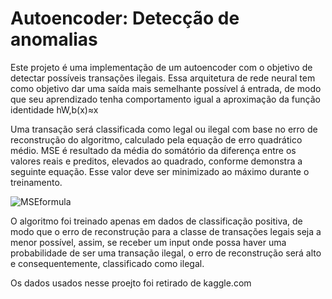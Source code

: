 # Autoencoder: Detecção de anomalias

  Este projeto é uma implementação de um autoencoder com o objetivo de detectar possíveis transações ilegais.
  Essa arquitetura de rede neural tem como objetivo dar uma saída mais semelhante possível á entrada, de modo que
  seu aprendizado tenha comportamento igual a aproximação da função identidade hW,b(x)≈x
  
  Uma transação será classificada como legal ou ilegal com base no erro de reconstrução do algoritmo, calculado pela equação de erro quadrático médio.
  MSE é resultado da média do somátório da diferença entre os valores reais e preditos, elevados ao quadrado, conforme demonstra a seguinte equação. Esse valor deve ser minimizado ao máximo durante o treinamento.
  
  ![MSEformula](https://user-images.githubusercontent.com/51008104/88002656-6639cf00-cad9-11ea-98a9-fbceab93cb14.png)


  O algoritmo foi treinado apenas em dados de classificação positiva, de modo que o erro de reconstrução para a classe de transações legais seja a menor possível, assim,
  se receber um input onde possa haver uma probabilidade de ser uma transação ilegal, o erro de reconstrução será alto e consequentemente, classificado como ilegal.
 
  Os dados usados nesse proejto foi retirado de kaggle.com
